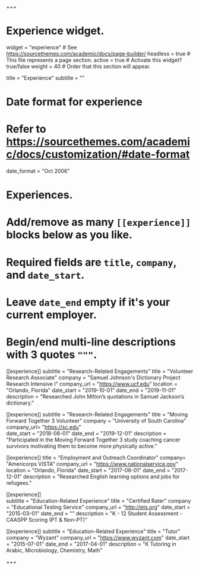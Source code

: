 +++
# Experience widget.
widget = "experience"  # See https://sourcethemes.com/academic/docs/page-builder/
headless = true  # This file represents a page section.
active = true  # Activate this widget? true/false
weight = 40  # Order that this section will appear.

title = "Experience"
subtitle = ""

# Date format for experience
#   Refer to https://sourcethemes.com/academic/docs/customization/#date-format
date_format = "Oct 2006"

# Experiences.
#   Add/remove as many `[[experience]]` blocks below as you like.
#   Required fields are `title`, `company`, and `date_start`.
#   Leave `date_end` empty if it's your current employer.
#   Begin/end multi-line descriptions with 3 quotes `"""`.

[[experience]]
  subtitle = "Research-Related Engagements"
  title = "Volunteer Research Associate"
  company = "Samuel Johnson's Dictionary Project Research Intensive I"
  company_url = "https://www.ucf.edu"
  location = "Orlando, Florida"
  date_start = "2019-10-01"
  date_end = "2019-11-01"
  description = "Researched John Milton’s quotations in Samuel Jackson’s dictionary."

[[experience]]
  subtitle = "Research-Related Engagements"
  title = "Moving Forward Together 3 Volunteer"
  company = "University of South Carolina"
  company_url= "https://sc.edu"   
  date_start = "2018-08-01"
  date_end = "2019-12-01"
  description = "Participated in the Moving Forward Together 3 study coaching cancer survivors motivating them to become more physically active."

[[experience]]
  title = "Employment and Outreach Coordinator"
  company= "Americorps VISTA"
  company_url = "https://www.nationalservice.gov"
  location = "Orlando, Florida"
  date_start = "2017-08-01"
  date_end = "2017-12-01"
  description = "Researched English learning options and jobs for refugees."

[[experience]]  
subtitle = "Education-Related Experience"
  title = "Certified Rater"
  company = "Educational Testing Service"
  company_url = "http://ets.org"
  date_start = "2015-03-01"
  date_end = ""
  description = "K - 12 Student Assessment - CAASPP Scoring (PT & Non-PT)"

[[experience]] 
subtitle = "Education-Related Experience"
  title = "Tutor"
  company = "Wyzant"
  company_url = "https://www.wyzant.com"
  date_start = "2015-07-01"
  date_end = "2017-04-01"
  description = "K Tutoring in Arabic, Microbiology, Chemistry, Math"                                                                         

+++
